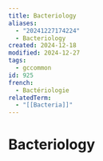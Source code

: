 ```yaml
---
title: Bacteriology
aliases:
  - "20241227174224"
  - Bacteriology
created: 2024-12-18
modified: 2024-12-27
tags:
  - gccommon
id: 925
french:
  - Bactériologie
relatedTerm:
  - "[[Bacteria]]"
---
```

# Bacteriology

